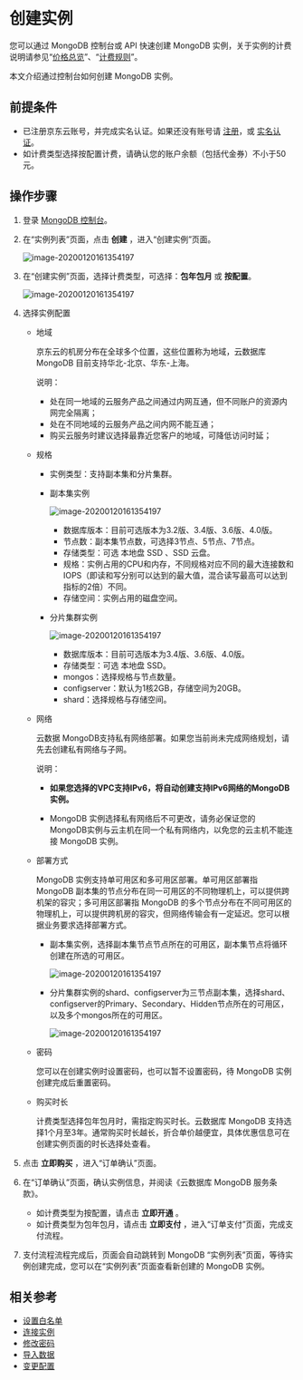 # 创建实例

您可以通过 MongoDB 控制台或 API 快速创建 MongoDB 实例，关于实例的计费说明请参见“[价格总览](../Pricing/Billing-Overview.md)”、“[计费规则](../Pricing/Billing-Rules.md)”。

本文介绍通过控制台如何创建 MongoDB 实例。

## 前提条件

- 已注册京东云账号，并完成实名认证。如果还没有账号请 [注册](https://accounts.jdcloud.com/p/regPage?source=jdcloud%26ReturnUrl=%2f%2fuc.jdcloud.com%2fpassport%2fcomplete%3freturnUrl%3dhttp%3A%2F%2Fuc.jdcloud.com%2Fredirect%2FloginRouter%3FreturnUrl%3Dhttps%253A%252F%252Fwww.jdcloud.com%252Fhelp%252Fdetail%252F734%252FisCatalog%252F1)，或 [实名认证](https://uc.jdcloud.com/account/certify)。
- 如计费类型选择按配置计费，请确认您的账户余额（包括代金券）不小于50元。

## 操作步骤

1. 登录 [MongoDB 控制台](https://mongodb-console.jdcloud.com/mongodb)。

2. 在“实例列表”页面，点击 **创建** ，进入“创建实例”页面。

   ![image-20200120161354197](../../../../image/mongodb/mongo-047.png)

3. 在“创建实例”页面，选择计费类型，可选择：**包年包月** 或 **按配置**。

   ![image-20200120161354197](../../../../image/mongodb/mongo-110.png)

4. 选择实例配置

   - 地域

     京东云的机房分布在全球多个位置，这些位置称为地域，云数据库 MongoDB 目前支持华北-北京、华东-上海。

     说明：

     - 处在同一地域的云服务产品之间通过内网互通，但不同账户的资源内网完全隔离；
     - 处在不同地域的云服务产品之间内网不能互通；
     - 购买云服务时建议选择最靠近您客户的地域，可降低访问时延；

   - 规格

     - 实例类型：支持副本集和分片集群。

     - 副本集实例

       ![image-20200120161354197](../../../../image/mongodb/mongo-111.png)

       - 数据库版本：目前可选版本为3.2版、3.4版、3.6版、4.0版。
       - 节点数：副本集节点数，可选择3节点、5节点、7节点。
       - 存储类型：可选 本地盘 SSD 、SSD 云盘。
       - 规格：实例占用的CPU和内存，不同规格对应不同的最大连接数和IOPS（即读和写分别可以达到的最大值，混合读写最高可以达到指标的2倍）不同。
       - 存储空间：实例占用的磁盘空间。

     - 分片集群实例

       ![image-20200120161354197](../../../../image/mongodb/mongo-050.png)

       - 数据库版本：目前可选版本为3.4版、3.6版、4.0版。
       - 存储类型：可选 本地盘 SSD。
       - mongos：选择规格与节点数量。
       - configserver：默认为1核2GB，存储空间为20GB。
       - shard：选择规格与存储空间。

   - 网络

     云数据 MongoDB支持私有网络部署。如果您当前尚未完成网络规划，请先去创建私有网络与子网。

     说明：

     - **如果您选择的VPC支持IPv6，将自动创建支持IPv6网络的MongoDB实例。**

     - MongoDB 实例选择私有网络后不可更改，请务必保证您的 MongoDB实例与云主机在同一个私有网络内，以免您的云主机不能连接 MongoDB 实例。

   - 部署方式

     MongoDB 实例支持单可用区和多可用区部署。单可用区部署指 MongoDB 副本集的节点分布在同一可用区的不同物理机上，可以提供跨机架的容灾；多可用区部署指 MongoDB 的多个节点分布在不同可用区的物理机上，可以提供跨机房的容灾，但网络传输会有一定延迟。您可以根据业务要求选择部署方式。

     - 副本集实例，选择副本集节点节点所在的可用区，副本集节点将循环创建在所选的可用区。

       ![image-20200120161354197](../../../../image/mongodb/mongo-052.png)

     - 分片集群实例的shard、configserver为三节点副本集，选择shard、configserver的Primary、Secondary、Hidden节点所在的可用区，以及多个mongos所在的可用区。

       ![image-20200120161354197](../../../../image/mongodb/mongo-051.png)

   - 密码

     您可以在创建实例时设置密码，也可以暂不设置密码，待 MongoDB 实例创建完成后重置密码。

   - 购买时长

     计费类型选择包年包月时，需指定购买时长。云数据库 MongoDB 支持选择1个月至3年。通常购买时长越长，折合单价越便宜，具体优惠信息可在创建实例页面的时长选择处查看。

5. 点击 **立即购买** ，进入“订单确认”页面。

6. 在“订单确认”页面，确认实例信息，并阅读《云数据库 MongoDB 服务条款》。

   - 如计费类型为按配置，请点击 **立即开通** 。
   - 如计费类型为包年包月，请点击 **立即支付** ，进入“订单支付”页面，完成支付流程。

7. 支付流程流程完成后，页面会自动跳转到 MongoDB “实例列表”页面，等待实例创建完成，您可以在“实例列表”页面查看新创建的 MongoDB 实例。

## 相关参考

- [设置白名单](Set-Whitelist.md)
- [连接实例](Connect-Instance.md)
- [修改密码](../Operation-Guide/Account-Management/Reset-Password.md)
- [导入数据](Import-Data.md)
- [变更配置](../Operation-Guide/Instance-Management/Modify-Instance-Spec.md)


